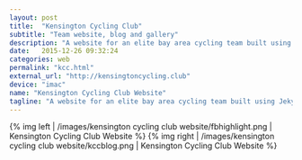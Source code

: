 ```yaml
---
layout: post
title:  "Kensington Cycling Club"
subtitle: "Team website, blog and gallery"
description: "A website for an elite bay area cycling team built using Jekyll"
date:   2015-12-26 09:32:24
categories: web
permalink: "kcc.html"
external_url: "http://kensingtoncycling.club"
device: "imac"
name: "Kensington Cycling Club Website"
tagline: "A website for an elite bay area cycling team built using Jekyll"
---
```


{% img left | /images/kensington cycling club website/fbhighlight.png | Kensington Cycling Club Website %} 
{% img right | /images/kensington cycling club website/kccblog.png | Kensington Cycling Club Website %}